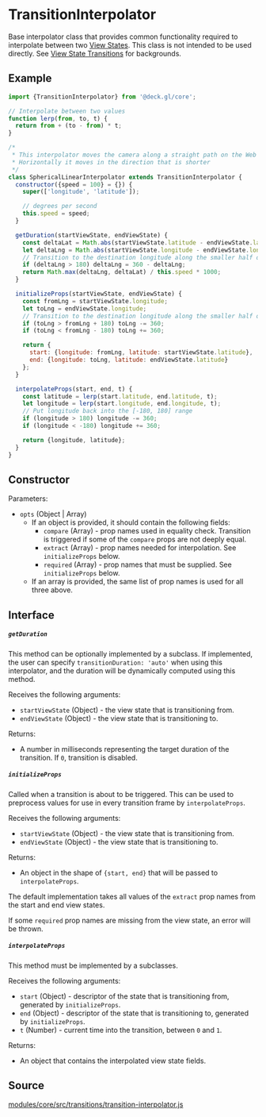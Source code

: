 # TransitionInterpolator

Base interpolator class that provides common functionality required to interpolate between two [View States](/docs/developer-guide/views.md). This class is not intended to be used directly. See [View State Transitions](/docs/developer-guide/view-state-transitions.md) for backgrounds.

## Example

```js
import {TransitionInterpolator} from '@deck.gl/core';

// Interpolate between two values
function lerp(from, to, t) {
  return from + (to - from) * t;
}

/*
 * This interpolator moves the camera along a straight path on the Web Mercator map
 * Horizontally it moves in the direction that is shorter
 */
class SphericalLinearInterpolator extends TransitionInterpolator {
  constructor({speed = 100} = {}) {
    super(['longitude', 'latitude']);

    // degrees per second
    this.speed = speed;
  }

  getDuration(startViewState, endViewState) {
    const deltaLat = Math.abs(startViewState.latitude - endViewState.latitude);
    let deltaLng = Math.abs(startViewState.longitude - endViewState.longitude);
    // Transition to the destination longitude along the smaller half of the circle
    if (deltaLng > 180) deltaLng = 360 - deltaLng;
    return Math.max(deltaLng, deltaLat) / this.speed * 1000;
  }

  initializeProps(startViewState, endViewState) {
    const fromLng = startViewState.longitude;
    let toLng = endViewState.longitude;
    // Transition to the destination longitude along the smaller half of the latitude circle
    if (toLng > fromLng + 180) toLng -= 360;
    if (toLng < fromLng - 180) toLng += 360;

    return {
      start: {longitude: fromLng, latitude: startViewState.latitude},
      end: {longitude: toLng, latitude: endViewState.latitude}
    };
  }

  interpolateProps(start, end, t) {
    const latitude = lerp(start.latitude, end.latitude, t);
    let longitude = lerp(start.longitude, end.longitude, t);
    // Put longitude back into the [-180, 180] range
    if (longitude > 180) longitude -= 360;
    if (longitude < -180) longitude += 360;

    return {longitude, latitude};
  }
}
```

## Constructor

Parameters:

- `opts` (Object | Array)
  + If an object is provided, it should contain the following fields:
    * `compare` (Array) - prop names used in equality check. Transition is triggered if some of the `compare` props are not deeply equal.
    * `extract` (Array) - prop names needed for interpolation. See `initializeProps` below.
    * `required` (Array) - prop names that must be supplied. See `initializeProps` below.
  + If an array is provided, the same list of prop names is used for all three above.


## Interface

##### `getDuration`

This method can be optionally implemented by a subclass. If implemented, the user can specify `transitionDuration: 'auto'` when using this interpolator, and the duration will be dynamically computed using this method.

Receives the following arguments:

- `startViewState` (Object) - the view state that is transitioning from.
- `endViewState` (Object) - the view state that is transitioning to.

Returns:

- A number in milliseconds representing the target duration of the transition. If `0`, transition is disabled.

##### `initializeProps`

Called when a transition is about to be triggered. This can be used to preprocess values for use in every transition frame by `interpolateProps`.

Receives the following arguments:

- `startViewState` (Object) - the view state that is transitioning from.
- `endViewState` (Object) - the view state that is transitioning to.

Returns:

- An object in the shape of `{start, end}` that will be passed to `interpolateProps`.

The default implementation takes all values of the `extract` prop names from the start and end view states.

If some `required` prop names are missing from the view state, an error will be thrown.


##### `interpolateProps`

This method must be implemented by a subclasses.

Receives the following arguments:

- `start` (Object) - descriptor of the state that is transitioning from, generated by `initializeProps`.
- `end` (Object) - descriptor of the state that is transitioning to, generated by `initializeProps`.
- `t` (Number) - current time into the transition, between `0` and `1`.

Returns:

- An object that contains the interpolated view state fields.

## Source

[modules/core/src/transitions/transition-interpolator.js](https://github.com/visgl/deck.gl/tree/8.4-release/modules/core/src/transitions/transition-interpolator.js)
